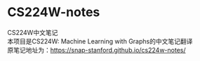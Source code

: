 # CS224W-notes
CS224W中文笔记
<br/>本项目是CS224W: Machine Learning with Graphs的中文笔记翻译
<br/>原笔记地址为：https://snap-stanford.github.io/cs224w-notes/

